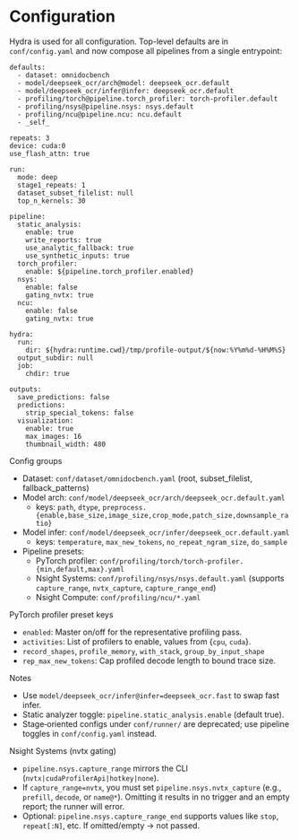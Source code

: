 # Configuration

Hydra is used for all configuration. Top-level defaults are in `conf/config.yaml` and now compose all pipelines from a single entrypoint:

```
defaults:
  - dataset: omnidocbench
  - model/deepseek_ocr/arch@model: deepseek_ocr.default
  - model/deepseek_ocr/infer@infer: deepseek_ocr.default
  - profiling/torch@pipeline.torch_profiler: torch-profiler.default
  - profiling/nsys@pipeline.nsys: nsys.default
  - profiling/ncu@pipeline.ncu: ncu.default
  - _self_

repeats: 3
device: cuda:0
use_flash_attn: true

run:
  mode: deep
  stage1_repeats: 1
  dataset_subset_filelist: null
  top_n_kernels: 30

pipeline:
  static_analysis:
    enable: true
    write_reports: true
    use_analytic_fallback: true
    use_synthetic_inputs: true
  torch_profiler:
    enable: ${pipeline.torch_profiler.enabled}
  nsys:
    enable: false
    gating_nvtx: true
  ncu:
    enable: false
    gating_nvtx: true

hydra:
  run:
    dir: ${hydra:runtime.cwd}/tmp/profile-output/${now:%Y%m%d-%H%M%S}
  output_subdir: null
  job:
    chdir: true

outputs:
  save_predictions: false
  predictions:
    strip_special_tokens: false
  visualization:
    enable: true
    max_images: 16
    thumbnail_width: 480
```

Config groups
- Dataset: `conf/dataset/omnidocbench.yaml` (root, subset_filelist, fallback_patterns)
- Model arch: `conf/model/deepseek_ocr/arch/deepseek_ocr.default.yaml`
  - keys: `path`, `dtype`, `preprocess.{enable,base_size,image_size,crop_mode,patch_size,downsample_ratio}`
- Model infer: `conf/model/deepseek_ocr/infer/deepseek_ocr.default.yaml`
  - keys: `temperature`, `max_new_tokens`, `no_repeat_ngram_size`, `do_sample`
- Pipeline presets:
  - PyTorch profiler: `conf/profiling/torch/torch-profiler.{min,default,max}.yaml`
  - Nsight Systems: `conf/profiling/nsys/nsys.default.yaml` (supports `capture_range`, `nvtx_capture`, `capture_range_end`)
  - Nsight Compute: `conf/profiling/ncu/*.yaml`

PyTorch profiler preset keys
- `enabled`: Master on/off for the representative profiling pass.
- `activities`: List of profilers to enable, values from {`cpu`, `cuda`}.
- `record_shapes`, `profile_memory`, `with_stack`, `group_by_input_shape`
- `rep_max_new_tokens`: Cap profiled decode length to bound trace size.

Notes
- Use `model/deepseek_ocr/infer@infer=deepseek_ocr.fast` to swap fast infer.
- Static analyzer toggle: `pipeline.static_analysis.enable` (default true).
- Stage‑oriented configs under `conf/runner/` are deprecated; use pipeline toggles in `conf/config.yaml` instead.

Nsight Systems (nvtx gating)
- `pipeline.nsys.capture_range` mirrors the CLI (`nvtx|cudaProfilerApi|hotkey|none`).
- If `capture_range=nvtx`, you must set `pipeline.nsys.nvtx_capture` (e.g., `prefill`, `decode`, or `name@*`). Omitting it results in no trigger and an empty report; the runner will error.
- Optional: `pipeline.nsys.capture_range_end` supports values like `stop`, `repeat[:N]`, etc. If omitted/empty → not passed.
